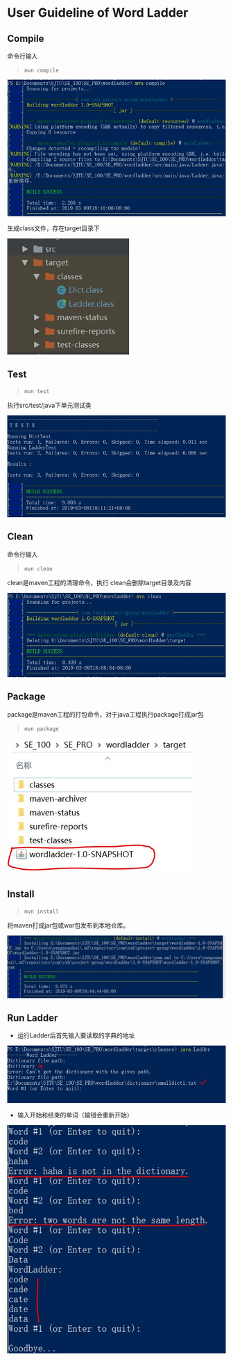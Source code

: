 # User Guideline of Word Ladder

## Compile

命令行输入

> `mvn compile`

![compile](img/compile.JPG)

生成class文件，存在target目录下

![target-class](img/target.JPG)

## Test


> `mvn test`

执行src/test/java下单元测试类

![test](img/test.JPG)

## Clean

命令行输入

> `mvn clean`

clean是maven工程的清理命令，执行 clean会删除target目录及内容

![clean](img/clean.JPG)

## Package

package是maven工程的打包命令，对于java工程执行package打成jar包

> `mvn package`

![package](img/package.JPG)

## Install

> `mvn install`

将maven打成jar包或war包发布到本地仓库。

![install](img/install.JPG)

## Run Ladder

* 运行Ladder后首先输入要读取的字典的地址

![dictionary](img/dict.JPG)

* 输入开始和结束的单词（输错会重新开始）

![run](img/run.JPG)